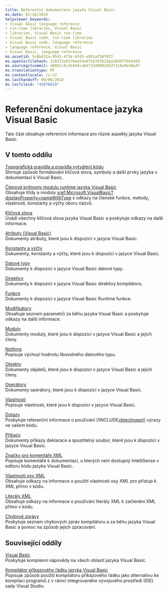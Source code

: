 ```yaml
---
title: Referenční dokumentace jazyka Visual Basic
ms.date: 07/20/2015
helpviewer_keywords:
- Visual Basic language reference
- run-time libraries, Visual Basic
- libraries, Visual Basic run-time
- Visual Basic code, run-time libraries
- Visual Basic code, language reference
- language reference, Visual Basic
- Visual Basic, language reference
ms.assetid: 5c6bd31a-9542-4f3e-bfd5-e951af58f0f2
ms.openlocfilehash: 2c0372e0176ea54a975e787631ba2849f79e5493
ms.sourcegitcommit: a885cc8c3e444ca6471348893d5373c6e9e49a47
ms.translationtype: MT
ms.contentlocale: cs-CZ
ms.lasthandoff: 09/06/2018
ms.locfileid: "43876619"
---
```

# <a name="visual-basic-language-reference"></a>Referenční dokumentace jazyka Visual Basic
Tato část obsahuje referenční informace pro různé aspekty jazyka Visual Basic.  
  
## <a name="in-this-section"></a>V tomto oddílu  
 [Typografická pravidla a pravidla vytváření kódu](../../visual-basic/language-reference/typographic-and-code-conventions.md)  
 Shrnuje způsob formátování klíčová slova, symboly a další prvky jazyka v dokumentaci k Visual Basic.  
  
 [Členové knihovny modulu runtime jazyka Visual Basic](../../visual-basic/language-reference/runtime-library-members.md)  
 Obsahuje třídy a moduly <xref:Microsoft.VisualBasic?displayProperty=nameWithType> s odkazy na členské funkce, metody, vlastnosti, konstanty a výčty oboru názvů.  
  
 [Klíčová slova](../../visual-basic/language-reference/keywords/index.md)  
 Uvádí všechny klíčová slova jazyka Visual Basic a poskytuje odkazy na další informace.  
  
 [Atributy (Visual Basic)](../../visual-basic/language-reference/attributes.md)  
 Dokumenty atributy, které jsou k dispozici v jazyce Visual Basic.  
  
 [Konstanty a výčty](../../visual-basic/language-reference/constants-and-enumerations.md)  
 Dokumenty, konstanty a výčty, které jsou k dispozici v jazyce Visual Basic.  
  
 [Datové typy](../../visual-basic/language-reference/data-types/index.md)  
 Dokumenty k dispozici v jazyce Visual Basic datové typy.  
  
 [Direktivy](../../visual-basic/language-reference/directives/index.md)  
 Dokumenty k dispozici v jazyce Visual Basic direktivy kompilátoru.  
  
 [Funkce](../../visual-basic/language-reference/functions/index.md)  
 Dokumenty k dispozici v jazyce Visual Basic Runtime funkce.  
  
 [Modifikátory](../../visual-basic/language-reference/modifiers/index.md)  
 Obsahuje seznam parametrů za běhu jazyka Visual Basic a poskytuje odkazy na další informace.  
  
 [Moduly](../../visual-basic/language-reference/modules.md)  
 Dokumenty moduly, které jsou k dispozici v jazyce Visual Basic a jejich členy.  
  
 [Nothing](../../visual-basic/language-reference/nothing.md)  
 Popisuje výchozí hodnotu libovolného datového typu.  
  
 [Objekty](../../visual-basic/language-reference/objects/index.md)  
 Dokumenty objektů, které jsou k dispozici v jazyce Visual Basic a jejich členy.  
  
 [Operátory](../../visual-basic/language-reference/operators/index.md)  
 Dokumenty operátory, které jsou k dispozici v jazyce Visual Basic.  
  
 [Vlastnosti](../../visual-basic/language-reference/properties.md)  
 Popisuje vlastnosti, které jsou k dispozici v jazyce Visual Basic.  
  
 [Dotazy](../../visual-basic/language-reference/queries/index.md)  
 Poskytuje referenční informace o používání [!INCLUDE[vbteclinqext](~/includes/vbteclinqext-md.md)] výrazy ve vašem kódu.  
  
 [Příkazy](../../visual-basic/language-reference/statements/index.md)  
 Dokumenty příkazy deklarace a spustitelný soubor, které jsou k dispozici v jazyce Visual Basic.  
  
 [Značky pro komentáře XML](../../visual-basic/language-reference/xmldoc/index.md)  
 Popisuje komentáře k dokumentaci, u kterých není dostupný IntelliSense v editoru kódu jazyka Visual Basic.  
  
 [Vlastnosti osy XML](../../visual-basic/language-reference/xml-axis/index.md)  
 Obsahuje odkazy na informace o použití vlastnosti osy XML pro přístup k XML přímo v kódu.  
  
 [Literály XML](../../visual-basic/language-reference/xml-literals/index.md)  
 Obsahuje odkazy na informace o používání literály XML k začlenění XML přímo v kódu.  
  
 [Chybové zprávy](../../visual-basic/language-reference/error-messages/index.md)  
 Poskytuje seznam chybových zpráv kompilátoru a za běhu jazyka Visual Basic a pomoc na způsob jejich zpracování.  
  
## <a name="related-sections"></a>Související oddíly  
 [Visual Basic](../../visual-basic/index.md)  
 Poskytuje komplexní nápovědy na všech oblastí jazyka Visual Basic.  
  
 [Kompilátor příkazového řádku jazyka Visual Basic](../../visual-basic/reference/command-line-compiler/index.md)  
 Popisuje způsob použití kompilátoru příkazového řádku jako alternativu ke kompilaci programů z v rámci integrovaného vývojového prostředí (IDE) sady Visual Studio.
